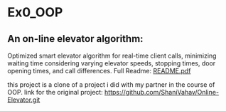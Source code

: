 
# Ex0_OOP

## An on-line elevator algorithm:
Optimized smart elevator algorithm for real-time client calls, minimizing waiting time considering varying elevator speeds, stopping times, door opening times, and call differences.
Full Readme:
[README.pdf](https://github.com/ShaniVahav/Ex0_OOP/files/7556373/208584557_318531290.pdf)

this project is a clone of a project i did with my partner in the course of OOP. 
link for the original project: https://github.com/ShaniVahav/Online-Elevator.git
